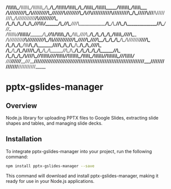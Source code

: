 __/\\\\\\\\\\\\\____/\\\\\\\\\\\\\____/\\\\\\\\\\\\\\\__/\\\_______/\\\___________________/\\\\\\\\\\\\_____/\\\\\\\\\\\____/\\\______________/\\\\\\\\\\\__/\\\\\\\\\\\\_____/\\\\\\\\\\\\\\\_____/\\\\\\\\\\\___        
 _\/\\\/////////\\\_\/\\\/////////\\\_\///////\\\/////__\///\\\___/\\\/__________________/\\\//////////____/\\\/////////\\\_\/\\\_____________\/////\\\///__\/\\\////////\\\__\/\\\///////////____/\\\/////////\\\_       
  _\/\\\_______\/\\\_\/\\\_______\/\\\_______\/\\\_________\///\\\\\\/___________________/\\\______________\//\\\______\///__\/\\\_________________\/\\\_____\/\\\______\//\\\_\/\\\______________\//\\\______\///__      
   _\/\\\\\\\\\\\\\/__\/\\\\\\\\\\\\\/________\/\\\___________\//\\\\_______/\\\\\\\\\\\_\/\\\____/\\\\\\\___\////\\\_________\/\\\_________________\/\\\_____\/\\\_______\/\\\_\/\\\\\\\\\\\_______\////\\\_________     
    _\/\\\/////////____\/\\\/////////__________\/\\\____________\/\\\\______\///////////__\/\\\___\/////\\\______\////\\\______\/\\\_________________\/\\\_____\/\\\_______\/\\\_\/\\\///////___________\////\\\______    
     _\/\\\_____________\/\\\___________________\/\\\____________/\\\\\\___________________\/\\\_______\/\\\_________\////\\\___\/\\\_________________\/\\\_____\/\\\_______\/\\\_\/\\\_____________________\////\\\___   
      _\/\\\_____________\/\\\___________________\/\\\__________/\\\////\\\_________________\/\\\_______\/\\\__/\\\______\//\\\__\/\\\_________________\/\\\_____\/\\\_______/\\\__\/\\\______________/\\\______\//\\\__  
       _\/\\\_____________\/\\\___________________\/\\\________/\\\/___\///\\\_______________\//\\\\\\\\\\\\/__\///\\\\\\\\\\\/___\/\\\\\\\\\\\\\\\__/\\\\\\\\\\\_\/\\\\\\\\\\\\/___\/\\\\\\\\\\\\\\\_\///\\\\\\\\\\\/___ 
        _\///______________\///____________________\///________\///_______\///_________________\////////////______\///////////_____\///////////////__\///////////__\////////////_____\///////////////____\///////////_____

# pptx-gslides-manager

## Overview
Node.js library for uploading PPTX files to Google Slides, extracting slide shapes and tables, and managing slide decks.

## Installation
To integrate pptx-gslides-manager into your project, run the following command:

```bash
npm install pptx-gslides-manager --save
```

This command will download and install pptx-gslides-manager, making it ready for use in your Node.js applications.